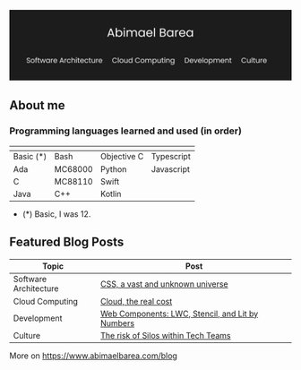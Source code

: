 ![Header](main.png)

## About me

### Programming languages learned and used (in order)

| <!-- --> | <!-- --> | <!-- -->    | <!-- -->   |
| -------- | -------- | ----------- | ---------- |
| Basic (*)| Bash     | Objective C | Typescript |
| Ada      | MC68000  | Python      | Javascript |
| C        | MC88110  | Swift       |            |
| Java     | C++      | Kotlin      |            |

- (*) Basic, I was 12.

## Featured Blog Posts

| Topic                 | Post                                                                                                                                               |
| --------------------- | -------------------------------------------------------------------------------------------------------------------------------------------------- |
| Software Architecture | [CSS, a vast and unknown universe](https://www.abimaelbarea.com/blog/css)                                                                          |
| Cloud Computing       | [Cloud, the real cost](https://www.abimaelbarea.com/blog/cloud-cost)                                                                               |
| Development           | [Web Components: LWC, Stencil, and Lit by Numbers](https://medium.com/front-end-weekly/web-components-lwc-stencil-and-lit-by-numbers-b158efcf82f7) |
| Culture               | [The risk of Silos within Tech Teams](https://www.abimaelbarea.com/blog/tech-silos)                                                                |

More on https://www.abimaelbarea.com/blog
